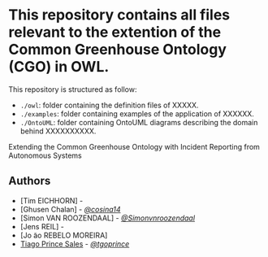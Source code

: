 # This repository contains all files relevant to the extention of the Common Greenhouse Ontology (CGO) in OWL.

This repository is structured as follow:

- `./owl`: folder containing the definition files of XXXXX.
- `./examples`: folder containing examples of the application of XXXXXX.
- `./OntoUML`: folder containing OntoUML diagrams describing the domain behind XXXXXXXXXX.

Extending the Common Greenhouse Ontology with Incident Reporting from Autonomous Systems


## Authors

- [Tim EICHHORN] - 
- [Ghusen Chalan] - [*@cosina14*](https://github.com/Cosina14)
- [Simon VAN ROOZENDAAL] - [*@Simonvnroozendaal*](https://github.com/SimonvRoozendaal)
- [Jens REIL] -
- [Jo ̃ao REBELO MOREIRA]
- [Tiago Prince Sales](https://www.researchgate.net/profile/Tiago_Prince_Sales) - [*@tgoprince*](https://github.com/tgoprince)



